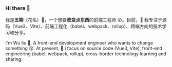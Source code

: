 ### Hi there 👋

我是**五柳**（花名）👨‍，一个想要**改变点东西**的前端工程师 😲。目前，🌱 我专注于源码（Vue3、Vite）、前端工程化（babel、webpack、rollup）、跨端方向的技术学习和分享。

I'm Wu liu 👨, A front-end development engineer who wants to change something 😲. At present, 🌱 i focus on source code (Vue3, Vite), front-end engineering (babel, webpack, rollup), cross-border technology learning and sharing.
